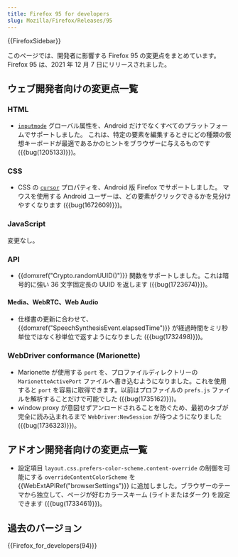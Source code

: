 ```yaml
---
title: Firefox 95 for developers
slug: Mozilla/Firefox/Releases/95
---
```


{{FirefoxSidebar}}

このページでは、開発者に影響する Firefox 95 の変更点をまとめています。
Firefox 95 は、2021 年 12 月 7 日にリリースされました。

## ウェブ開発者向けの変更点一覧

### HTML

- [`inputmode`](/ja/docs/Web/HTML/Global_attributes/inputmode) グローバル属性を、Android だけでなくすべてのプラットフォームでサポートしました。
  これは、特定の要素を編集するときにどの種類の仮想キーボードが最適であるかのヒントをブラウザーに与えるものです ({{bug(1205133)}})。

### CSS

- CSS の [`cursor`](/ja/docs/Web/CSS/cursor) プロパティを、Android 版 Firefox でサポートしました。
  マウスを使用する Android ユーザーは、どの要素がクリックできるかを見分けやすくなります ({{bug(1672609)}})。

### JavaScript

変更なし。

### API

- {{domxref("Crypto.randomUUID()")}} 関数をサポートしました。これは暗号的に強い 36 文字固定長の UUID を返します ({{bug(1723674)}})。

#### Media、WebRTC、Web Audio

- 仕様書の更新に合わせて、{{domxref("SpeechSynthesisEvent.elapsedTime")}} が経過時間をミリ秒単位ではなく秒単位で返すようになりました ({{bug(1732498)}})。

### WebDriver conformance (Marionette)

- Marionette が使用する `port` を、プロファイルディレクトリーの `MarionetteActivePort` ファイルへ書き込むようになりました。これを使用すると `port` を容易に取得できます。以前はプロファイルの `prefs.js` ファイルを解析することだけで可能でした ({{bug(1735162)}})。
- window proxy が意図せずアンロードされることを防ぐため、最初のタブが完全に読み込まれるまで `WebDriver:NewSession` が待つようになりました ({{bug(1736323)}})。

## アドオン開発者向けの変更点一覧

- 設定項目 `layout.css.prefers-color-scheme.content-override` の制御を可能にする `overrideContentColorScheme` を {{WebExtAPIRef("browserSettings")}} に追加しました。ブラウザーのテーマから独立して、ページが好むカラースキーム (ライトまたはダーク) を設定できます ({{bug(1733461)}})。

## 過去のバージョン

{{Firefox_for_developers(94)}}
